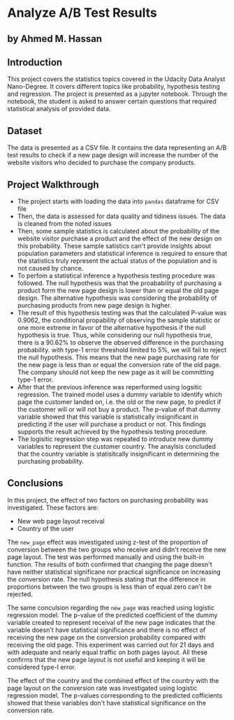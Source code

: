# Analyze A/B Test Results
## by Ahmed M. Hassan

## Introduction

This project covers the statistics topics covered in the Udacity Data Analyst Nano-Degree. It covers different topics like probability, hypothesis testing and regression. The project is presented as a jupyter notebook. Through the notebook, the student is asked to answer certain questions that required statistical analysis of provided data.

## Dataset

The data is presented as a CSV file. It contains the data representing an A/B test results to check if a new page design will increase the number of the website visitors who decided to purchase the company products.

## Project Walkthrough

- The project starts with loading the data into `pandas` dataframe for CSV file
- Then, the data is assessed for data quality and tidiness issues. The data is cleaned from the noted issues
- Then, some sample statistics is calculated about the probability of the website visitor purchase a product and the effect of the new design on this probability. These sample satistics can't provide insights about population parameters and statistical inference is required to ensure that the statistics truly represent the actual status of the population and is not caused by chance.
- To perfom a statistical inference a hypothesis testing procedure was followed. The null hypothesis was that the proabability of purchasing a product form the new page design is lower than or equal the old page design. The alternative hypothesis was considering the probability of purchasing products from new page design is higher. 
- The result of this hypothesis testing was that the calculated P-value was 0.9062, the conditional propability of observing the sample statistic or one more extreme in favor of the alternative hypothesis if the null hypothesis is true. Thus, while considering our null hypothesis true, there is a 90.62% to observe the observed difference in the purchasing probability. with type-1 error threshold limited to 5%, we will fail to reject the null hypothesis. This means that the new page purchasing rate for the new page is less than or equal the conversion rate of the old page. The company should not keep the new page as it will be committing type-1 error.
- After that the previous inference was reperformed using logsitic regression. The trained model uses a dummy variable to identify which page the customer landed on, i.e. the old or the new page, to predict if the customer will or will not buy a product. The p-value of that dummy variable showed that this variable is statistically insignificant in predicting if the user will purchase a product or not. This findings supports the result achieved by the hypothesis testing procedure.
- The logisitic regression step was repeated to introduce new dummy variables to represent the customer country. The anaylsis concluded that the country variable is statisitcally insignificant in determining the purchasing probability.

## Conclusions

In this project, the effect of two factors on purchasing probability was investigated. These factors are:
- New web page layout receival
- Country of the user

The `new_page` effect was investigated using z-test of the proportion of conversion between the two groups who receive and didn't receive the new page layout. The test was performed manually and using the built-in function. The results of both confirmed that changing the page doesn't have neither statistical significane nor practical significance on increasing the conversion rate. The null hypothesis stating that the difference in proportions between the two groups is less than of equal zero can't be rejected.<br>

The same conculsion regarding the `new_page` was reached using logistic regression model. The p-value of the predicted coefficient of the dummy variable created to represent receival of the new page indicates that the variable doesn't have statistical significance and there is no effect of receiving the new page on the conversion probability compared with receiving the old page. This experiment was carried out for 21 days and with adequate and nearly equal traffic on both pages layout. All these confirms that the new page layout is not useful and keeping it will be considered type-I error.<br>

The effect of the country and the combined effect of the country with the page layout on the conversion rate was investigated using logistic regression model. The p-values corresponding to the predicted cofficients showed that these variables don't have statistical significance on the conversion rate.

